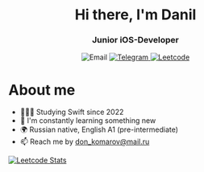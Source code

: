 <div id="header" align="center">
	<h1>Hi there, I'm Danil</h1>
	<h3>Junior iOS-Developer</h3>
</div>

<div id="socials" align="center">
	<a>
		<img src="https://img.shields.io/badge/MASTER_FALIK@MAIL.RU-blue?style=for-the-badge&logo=mail&logoColor=white" alt="Email"/>
	</a>
	<a href="https://t.me/donailo456">
		<img src="https://img.shields.io/badge/@DONAILO456-blue?style=for-the-badge&logo=telegram&logoColor=white" alt="Telegram"/>
	</a>
	<a href="https://leetcode.com/donailo456/">
		<img src="https://img.shields.io/badge/LEETCODE-blue?style=for-the-badge&logo=leetcode&logoColor=white" alt="Leetcode"/>
	</a>
</div>


# About me

- 👨🏻‍💻 Studying Swift since 2022
- 🧠 I'm constantly learning something new
- 🌍 Russian native, English A1 (pre-intermediate)
- 📫 Reach me by don_komarov@mail.ru
  
[![Leetcode Stats](https://leetcard.jacoblin.cool/donailo456)](https://leetcode.com/donailo456)
